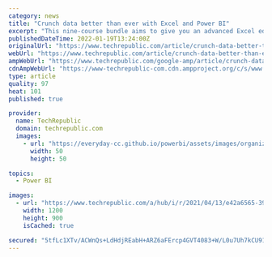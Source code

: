 ```yaml
---
category: news
title: "Crunch data better than ever with Excel and Power BI"
excerpt: "This nine-course bundle aims to give you an advanced Excel education so you can extract data with the best of them and use companions like Power BI to draw powerful business insights."
publishedDateTime: 2022-01-19T13:24:00Z
originalUrl: "https://www.techrepublic.com/article/crunch-data-better-than-ever-with-excel-and-power-bi/"
webUrl: "https://www.techrepublic.com/article/crunch-data-better-than-ever-with-excel-and-power-bi/"
ampWebUrl: "https://www.techrepublic.com/google-amp/article/crunch-data-better-than-ever-with-excel-and-power-bi/"
cdnAmpWebUrl: "https://www-techrepublic-com.cdn.ampproject.org/c/s/www.techrepublic.com/google-amp/article/crunch-data-better-than-ever-with-excel-and-power-bi/"
type: article
quality: 97
heat: 101
published: true

provider:
  name: TechRepublic
  domain: techrepublic.com
  images:
    - url: "https://everyday-cc.github.io/powerbi/assets/images/organizations/techrepublic.com-50x50.jpg"
      width: 50
      height: 50

topics:
  - Power BI

images:
  - url: "https://www.techrepublic.com/a/hub/i/r/2021/04/13/e42a6565-39ee-42af-968f-2849e1a32a2a/resize/1200x/e229907addc5cc662533be1ac070e0c1/power-bi.jpg"
    width: 1200
    height: 900
    isCached: true

secured: "5tfLc1XTv/ACWnQs+LdHdjREabH+ARZ6aFErcp4GVT4083+W/L0u7Uh7kCU910dDGTekfZoyemjswk78/stS+KX+4FfH4eon7kJTgEKW7vrLUuuIehEH+/e+hNiEowkH0C2nux1qvnNBkqsO6kIqMQJ3urGtnvNtcALZw9DhrpmesYnaV+YBgD9p08PqCQnKhE9hMDvxnTzPvC9+0vZTju+DaNPQeO96eU5BsHrmHMKgV/rHHVFISAxRJybR4MfOwJMcF4qJdwoxfUa9Xaxs0WBg8YyIWPu3TU+AdnQ2KZmdyJSek4OOP0VxTaXyRp1akeZ2fHF/HjNLc4rAySZnho+/LlQWccpEzzvtZhHU1sQ=;E6r9fu2RwsZoS3PZKo17mw=="
---
```



